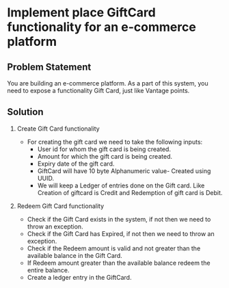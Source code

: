 # Implement place GiftCard functionality for an e-commerce platform

## Problem Statement

You are building an e-commerce platform. As a part of this system, you need to expose a functionality Gift Card, just like Vantage points.

## Solution
1. Create Gift Card functionality
   * For creating the gift card we need to take the following inputs:
     * User id for whom the gift card is being created.
     * Amount for which the gift card is being created.
     * Expiry date of the gift card.
     * GiftCard will have 10 byte Alphanumeric value- Created using UUID.
     * We will keep a Ledger of entries done on the Gift card. Like Creation of giftcard is Credit and Redemption of gift card is Debit.
   
2. Redeem Gift Card functionality
   * Check if the Gift Card exists in the system, if not then we need to throw an exception.
   * Check if the Gift Card has Expired, if not then we need to throw an exception.
   * Check if the Redeem amount is valid and not greater than the available balance in the Gift Card.
   * If Redeem amount greater than the available balance redeem the entire balance.
   * Create a ledger entry in the GiftCard.



